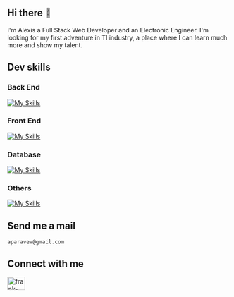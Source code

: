 ## Hi there 👋 

I'm Alexis a Full Stack Web Developer and an Electronic Engineer. I'm looking for my first adventure in TI industry, a place where I can learn much more and show my talent.

## Dev skills
### Back End
[![My Skills](https://skillicons.dev/icons?i=ruby,rails,nodejs,express,python)](https://skillicons.dev)
### Front End
[![My Skills](https://skillicons.dev/icons?i=html,css,js,react)](https://skillicons.dev)
### Database
[![My Skills](https://skillicons.dev/icons?i=postgres,mysql,mongodb)](https://skillicons.dev)
### Others
[![My Skills](https://skillicons.dev/icons?i=git,github,docker,heroku,linux)](https://skillicons.dev)

## Send me a mail
 `aparavev@gmail.com `

## Connect with me
<p align="left">
<a href="https://www.linkedin.com/in/alexis-parave/" target="blank"><img align="center" src="https://raw.githubusercontent.com/rahuldkjain/github-profile-readme-generator/master/src/images/icons/Social/linked-in-alt.svg" alt="frank-cano-dlc/" height="30" width="40" /></a>
</p>
